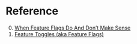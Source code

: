# Reference

0. [When Feature Flags Do And Don’t Make Sense](https://software.rajivprab.com/2019/12/19/when-feature-flags-do-and-dont-make-sense/)
0. [Feature Toggles (aka Feature Flags)](https://martinfowler.com/articles/feature-toggles.html)

